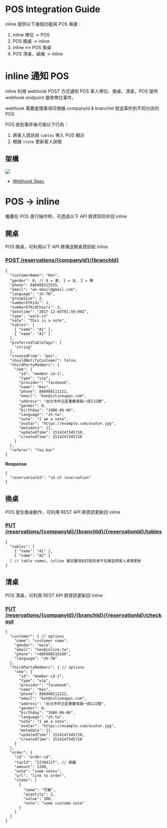 # POS Integration Guide
inline 提供以下幾個功能與 POS 串接：

1. inline 帶位 → POS
2. POS 開桌 → inline
3. inline ↔ POS 換桌
4. POS 清桌、結帳 → inline
# inline 通知 POS

inline 利用 webhook POST 方式通知 POS 客人帶位、換桌、清桌，POS 提供 webhook endpoint 接收帶位事件。

webhook 需要處理事項可根據 companyId & branchId 發送事件到不同分店的 POS

POS 收到事件後可做以下行為：
1. 將客人資訊與 `tables` 帶入 POS 顯示
1. 根據 `state` 更新客人狀態

## 架構
![](https://d2mxuefqeaa7sj.cloudfront.net/s_739C3A445CE0DA65F2D9AF143A27AF7AABDD022DC5721FD2F5AF5C7EA74EE832_1521099875361_file.jpeg)

- [Webhook Spec](./webhook.md)

# POS -> inline

餐廳在 POS 進行操作時，可透過以下 API 將資訊同步回 inline

## 開桌

POS 開桌，可利用以下 API 將傳送開桌資訊給 inline

### [POST /reservations/{companyId}/{branchId}](https://partner-api.inline.app/docs/#/reservations/createReservation)
    {
      "customerName": "Ken",
      "gender": 0, // 0 = 男, 1 = 女, 2 = 無
      "phone": 886988315555,
      "email": "an-email@gmail.com",
      "language": "zh-TW",
      "groupSize": 2,
      "numberOfKids": 1,
      "numberOfKidChairs": 3,
      "datetime": "2017-12-04T01:50:00Z",
      "type": "walk-in"
      "note": "This is a note",
      "tables": [
        { "name": "A1" },
        { "name": "A2" }
      ],
      "preferredTableTags": [
        "string"
      ],
      "createdFrom": "pos",
      "shouldNotifyCustomer": false,
      "thirdPartyMembers": {
        "skm": {
          "id": "member-id-1",
          "type": "vip",
          "provider": "facebook",
          "name": "Ken",
          "phone": 886988111222,
          "email": "ken@inlineapps.com",
          "address": "台北市中正區重慶南路一段122號",
          "gender": 0,
          "birthday": "1986-06-06",
          "language": "zh-tw",
          "note": "I am a note",
          "avatar": "https://example.com/avatar.jpg",
          "metadata": {},
          "updatedTime": 1514247345710,
          "createdTime": 1514247345710
        }
      },
      "referer": "foo.bar"
    }

**Response**

    {
      "reservationId": "id of reservation"
    }


## 換桌

POS 發生換桌動作，可利用 REST API 將資訊更新回 inline

### [PUT /reservations/{companyId}/{branchId}/{reservationId}/tables](https://partner-api.inline.app/docs/#/reservations/assignTables)
    {
      "tables": [
        { "name": "A1" },
        { "name": "A2" }
      ] // table names, inline 會試著找到匹配的桌子名稱並將客人桌號更新
    }
## 清桌

POS 清桌，可利用 REST API 將資訊更新回 inline

### [PUT /reservations/{companyId}/{branchId}/{reservationId}/checkout](https://partner-api.inline.app/docs/#/reservations/checkout)
    {
      "customer": { // options
        "name": "customer name",
        "gender": "male",
        "email": "ken@inline.tw",
        "phone": "+886988316186",
        "language": "zh-TW"
      },
      "thirdPartyMembers": { // options
        "skm": {
          "id": "member-id-1",
          "type": "vip",
          "provider": "facebook",
          "name": "Ken",
          "phone": 886988111222,
          "email": "ken@inlineapps.com",
          "address": "台北市中正區重慶南路一段122號",
          "gender": 0,
          "birthday": "1986-06-06",
          "language": "zh-tw",
          "note": "I am a note",
          "avatar": "https://example.com/avatar.jpg",
          "metadata": {},
          "updatedTime": 1514247345710,
          "createdTime": 1514247345710
        }
      },
      "order": {
        "id": "order-id",
        "taxId": "52384127", // 統編
        "amount": 1200,
        "note": "some notes",
        "url": "link to order",
        "items": [
          {
            "name": "可樂",
            "quantity": 2,
            "value": 100,
            "note": "some custome note"
          }
        ]
      }
    }
